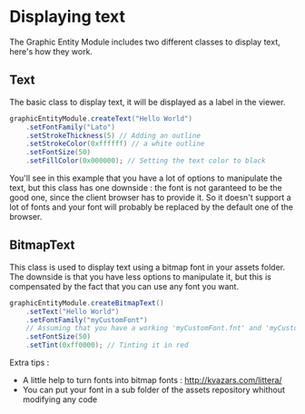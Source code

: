 # Displaying text

The Graphic Entity Module includes two different classes to display text, here's how they work.

## Text

The basic class to display text, it will be displayed as a label in the viewer.

```java
graphicEntityModule.createText("Hello World")
    .setFontFamily("Lato")
    .setStrokeThickness(5) // Adding an outline
    .setStrokeColor(0xffffff) // a white outline
    .setFontSize(50)
    .setFillColor(0x000000); // Setting the text color to black
```
You'll see in this example that you have a lot of options to manipulate the text, but this class has one downside :
the font is not garanteed to be the good one, since the client browser has to provide it.
So it doesn't support a lot of fonts and your font will probably be replaced by the default one of the browser.

## BitmapText

This class is used to display text using a bitmap font in your assets folder.
The downside is that you have less options to manipulate it,
but this is compensated by the fact that you can use any font you want.

```java
graphicEntityModule.createBitmapText()
    .setText("Hello World")
    .setFontFamily("myCustomFont")
    // Assuming that you have a working 'myCustomFont.fnt' and 'myCustomFont.png' in your assets folder
    .setFontSize(50)
    .setTint(0xff0000); // Tinting it in red
```

Extra tips :
- A little help to turn fonts into bitmap fonts : http://kvazars.com/littera/
- You can put your font in a sub folder of the assets repository whithout modifying any code
